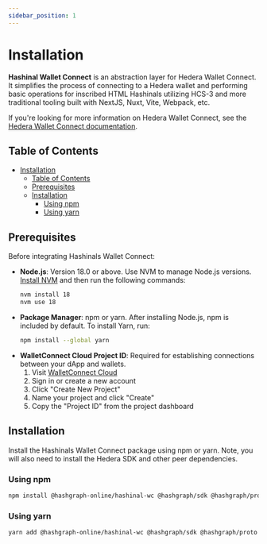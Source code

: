 ```yaml
---
sidebar_position: 1
---
```


# Installation

**Hashinal Wallet Connect** is an abstraction layer for Hedera Wallet Connect. It simplifies the process of connecting to a Hedera wallet and performing basic operations for inscribed HTML Hashinals utilizing HCS-3 and more traditional tooling built with NextJS, Nuxt, Vite, Webpack, etc.

If you're looking for more information on Hedera Wallet Connect, see the [Hedera Wallet Connect documentation](https://hwc-docs.hgraph.app/).

## Table of Contents

- [Installation](#installation)
  - [Table of Contents](#table-of-contents)
  - [Prerequisites](#prerequisites)
  - [Installation](#installation-1)
    - [Using npm](#using-npm)
    - [Using yarn](#using-yarn)

## Prerequisites

Before integrating Hashinals Wallet Connect:

- **Node.js**: Version 18.0 or above. Use NVM to manage Node.js versions. [Install NVM](https://github.com/nvm-sh/nvm#installing-and-updating) and then run the following commands:
  ```bash
  nvm install 18
  nvm use 18
  ```
- **Package Manager**: npm or yarn. After installing Node.js, npm is included by default. To install Yarn, run:
  ```bash
  npm install --global yarn
  ```
- **WalletConnect Cloud Project ID**: Required for establishing connections between your dApp and wallets.
  1. Visit [WalletConnect Cloud](https://cloud.walletconnect.com)
  2. Sign in or create a new account
  3. Click "Create New Project"
  4. Name your project and click "Create"
  5. Copy the "Project ID" from the project dashboard

## Installation

Install the Hashinals Wallet Connect package using npm or yarn. Note, you will also need to install the Hedera SDK and other peer dependencies.

### Using npm

```bash
npm install @hashgraph-online/hashinal-wc @hashgraph/sdk @hashgraph/proto @hashgraph/hedera-wallet-connect @walletconnect/modal @walletconnect/qrcode-modal @walletconnect/utils  @walletconnect/modal-core
```

### Using yarn

```bash
yarn add @hashgraph-online/hashinal-wc @hashgraph/sdk @hashgraph/proto @hashgraph/hedera-wallet-connect @walletconnect/modal @walletconnect/qrcode-modal @walletconnect/utils  @walletconnect/modal-core
```
